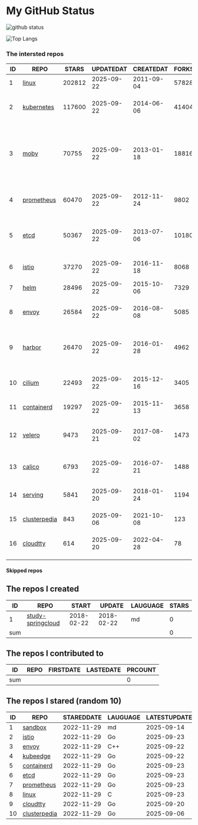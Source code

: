 # My GitHub Status

<img src="https://github-readme-stats-1.yihong0618.vercel.app/api?username=daoqingniu&show_icons=true&&&hide_title=true&count_private=true" alt="github status" />

![Top Langs](https://github-readme-stats-1.yihong0618.vercel.app/api/top-langs/?username=daoqingniu&layout=compact)

<!--START_SECTION:github_repos-->
### The intersted repos
| ID |                              REPO                               | STARS  | UPDATEDAT  | CREATEDAT  | FORKSCOUNT |                                                DESCRIPTIONS                                                |
|----|-----------------------------------------------------------------|--------|------------|------------|------------|------------------------------------------------------------------------------------------------------------|
|  1 | [linux](https://github.com/torvalds/linux)                      | 202812 | 2025-09-22 | 2011-09-04 |      57828 | Linux kernel source tree                                                                                   |
|  2 | [kubernetes](https://github.com/kubernetes/kubernetes)          | 117600 | 2025-09-22 | 2014-06-06 |      41404 | Production-Grade Container Scheduling and Management                                                       |
|  3 | [moby](https://github.com/moby/moby)                            |  70755 | 2025-09-22 | 2013-01-18 |      18816 | The Moby Project - a collaborative project for the container ecosystem to assemble container-based systems |
|  4 | [prometheus](https://github.com/prometheus/prometheus)          |  60470 | 2025-09-22 | 2012-11-24 |       9802 | The Prometheus monitoring system and time series database.                                                 |
|  5 | [etcd](https://github.com/etcd-io/etcd)                         |  50367 | 2025-09-22 | 2013-07-06 |      10180 | Distributed reliable key-value store for the most critical data of a distributed system                    |
|  6 | [istio](https://github.com/istio/istio)                         |  37270 | 2025-09-22 | 2016-11-18 |       8068 | Connect, secure, control, and observe services.                                                            |
|  7 | [helm](https://github.com/helm/helm)                            |  28496 | 2025-09-22 | 2015-10-06 |       7329 | The Kubernetes Package Manager                                                                             |
|  8 | [envoy](https://github.com/envoyproxy/envoy)                    |  26584 | 2025-09-22 | 2016-08-08 |       5085 | Cloud-native high-performance edge/middle/service proxy                                                    |
|  9 | [harbor](https://github.com/goharbor/harbor)                    |  26470 | 2025-09-22 | 2016-01-28 |       4962 | An open source trusted cloud native registry project that stores, signs, and scans content.                |
| 10 | [cilium](https://github.com/cilium/cilium)                      |  22493 | 2025-09-22 | 2015-12-16 |       3405 | eBPF-based Networking, Security, and Observability                                                         |
| 11 | [containerd](https://github.com/containerd/containerd)          |  19297 | 2025-09-22 | 2015-11-13 |       3658 | An open and reliable container runtime                                                                     |
| 12 | [velero](https://github.com/vmware-tanzu/velero)                |   9473 | 2025-09-21 | 2017-08-02 |       1473 | Backup and migrate Kubernetes applications and their persistent volumes                                    |
| 13 | [calico](https://github.com/projectcalico/calico)               |   6793 | 2025-09-22 | 2016-07-21 |       1488 | Cloud native networking and network security                                                               |
| 14 | [serving](https://github.com/knative/serving)                   |   5841 | 2025-09-20 | 2018-01-24 |       1194 | Kubernetes-based, scale-to-zero, request-driven compute                                                    |
| 15 | [clusterpedia](https://github.com/clusterpedia-io/clusterpedia) |    843 | 2025-09-06 | 2021-10-08 |        123 | The Encyclopedia of Kubernetes clusters                                                                    |
| 16 | [cloudtty](https://github.com/cloudtty/cloudtty)                |    614 | 2025-09-20 | 2022-04-28 |         78 | A Friendly Kubernetes CloudShell (Web Terminal) !                                                          |



#### Skipped repos
<!--END_SECTION:github_repos-->

<!--START_SECTION:my_github-->
## The repos I created
| ID  |                                 REPO                                 |   START    |   UPDATE   | LAUGUAGE | STARS |
|-----|----------------------------------------------------------------------|------------|------------|----------|-------|
|   1 | [study-springcloud](https://github.com/daoqingniu/study-springcloud) | 2018-02-22 | 2018-02-22 | md       |     0 |
| sum |                                                                      |            |            |          |     0 |

## The repos I contributed to
| ID  | REPO | FIRSTDATE | LASTEDATE | PRCOUNT |
|-----|------|-----------|-----------|---------|
| sum |      |           |           |       0 |

## The repos I stared (random 10)
| ID |                              REPO                               | STAREDDATE | LAUGUAGE | LATESTUPDATE |
|----|-----------------------------------------------------------------|------------|----------|--------------|
|  1 | [sandbox](https://github.com/cncf/sandbox)                      | 2022-11-29 | md       | 2025-09-14   |
|  2 | [istio](https://github.com/istio/istio)                         | 2022-11-29 | Go       | 2025-09-23   |
|  3 | [envoy](https://github.com/envoyproxy/envoy)                    | 2022-11-29 | C++      | 2025-09-22   |
|  4 | [kubeedge](https://github.com/kubeedge/kubeedge)                | 2022-11-29 | Go       | 2025-09-22   |
|  5 | [containerd](https://github.com/containerd/containerd)          | 2022-11-29 | Go       | 2025-09-23   |
|  6 | [etcd](https://github.com/etcd-io/etcd)                         | 2022-11-29 | Go       | 2025-09-23   |
|  7 | [prometheus](https://github.com/prometheus/prometheus)          | 2022-11-29 | Go       | 2025-09-23   |
|  8 | [linux](https://github.com/torvalds/linux)                      | 2022-11-29 | C        | 2025-09-23   |
|  9 | [cloudtty](https://github.com/cloudtty/cloudtty)                | 2022-11-29 | Go       | 2025-09-20   |
| 10 | [clusterpedia](https://github.com/clusterpedia-io/clusterpedia) | 2022-11-29 | Go       | 2025-09-06   |

<!--END_SECTION:my_github-->
